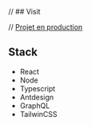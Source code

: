// ## Visit

// [Projet en production](https://manage-mvp.netlify.app/)

## Stack

- React
- Node
- Typescript
- Antdesign
- GraphQL
- TailwinCSS
